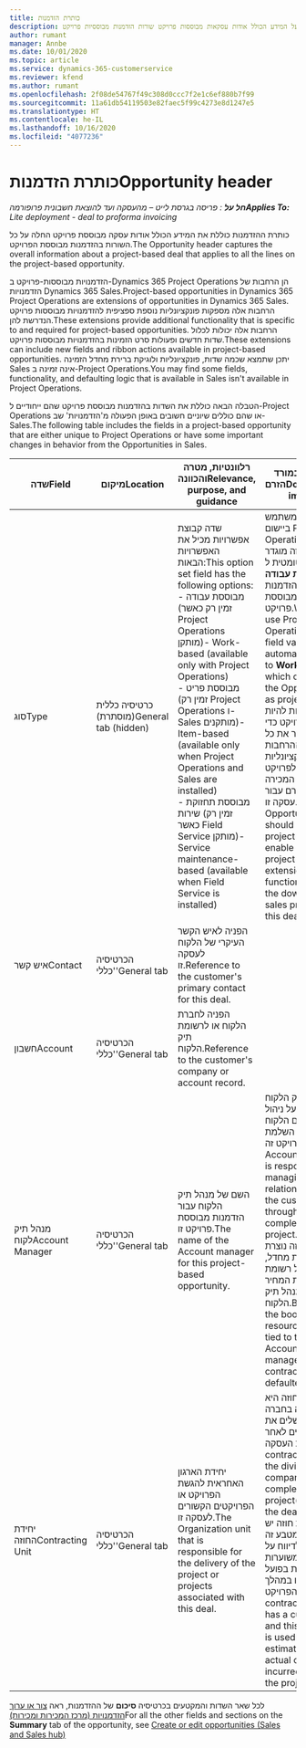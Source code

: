 ```yaml
---
title: כותרת הזדמנות
description: נושא זה מספק מידע על המידע הכולל אודות עסקאות מבוססות פרויקט שורות הזדמנות מבוססיות פרויקט.
author: rumant
manager: Annbe
ms.date: 10/01/2020
ms.topic: article
ms.service: dynamics-365-customerservice
ms.reviewer: kfend
ms.author: rumant
ms.openlocfilehash: 2f08de54767f49c308d0ccc7f2e1c6ef880b7f99
ms.sourcegitcommit: 11a61db54119503e82faec5f99c4273e8d1247e5
ms.translationtype: HT
ms.contentlocale: he-IL
ms.lasthandoff: 10/16/2020
ms.locfileid: "4077236"
---
```

# <a name="opportunity-header"></a><span data-ttu-id="e3ff7-103">כותרת הזדמנות</span><span class="sxs-lookup"><span data-stu-id="e3ff7-103">Opportunity header</span></span>

<span data-ttu-id="e3ff7-104">_**חל על** : פריסה בגרסת לייט – מהעסקה ועד להוצאת חשבונית פרופורמה_</span><span class="sxs-lookup"><span data-stu-id="e3ff7-104">_**Applies To:** Lite deployment - deal to proforma invoicing_</span></span>

<span data-ttu-id="e3ff7-105">כותרת ההזדמנות כוללת את המידע הכולל אודות עסקה מבוססת פרויקט החלה על כל השורות בהזדמנות מבוססת הפרויקט.</span><span class="sxs-lookup"><span data-stu-id="e3ff7-105">The Opportunity header captures the overall information about a project-based deal that applies to all the lines on the project-based opportunity.</span></span>

<span data-ttu-id="e3ff7-106">הזדמנויות מבוססות-פרויקט ב-Dynamics 365 Project Operations הן הרחבות של הזדמנויות Dynamics 365 Sales.</span><span class="sxs-lookup"><span data-stu-id="e3ff7-106">Project-based opportunities in Dynamics 365 Project Operations are extensions of opportunities in Dynamics 365 Sales.</span></span> <span data-ttu-id="e3ff7-107">הרחבות אלה מספקות פונקציונליות נוספת ספציפית להזדמנויות מבוססות פרויקט הנדרשת להן.</span><span class="sxs-lookup"><span data-stu-id="e3ff7-107">These extensions provide additional functionality that is specific to and required for project-based opportunities.</span></span> <span data-ttu-id="e3ff7-108">הרחבות אלה יכולות לכלול שדות חדשים ופעולות סרט הזמינות בהזדמנויות מבוססות פרויקט.</span><span class="sxs-lookup"><span data-stu-id="e3ff7-108">These extensions can include new fields and ribbon actions available in project-based opportunities.</span></span> <span data-ttu-id="e3ff7-109">יתכן שתמצא שכמה שדות, פונקציונליות ולוגיקת ברירת מחדל הזמינה Sales אינה זמינה ב-Project Operations.</span><span class="sxs-lookup"><span data-stu-id="e3ff7-109">You may find some fields, functionality, and defaulting logic that is available in Sales isn't available in Project Operations.</span></span>

<span data-ttu-id="e3ff7-110">הטבלה הבאה כוללת את השדות בהזדמנות מבוססת פרויקט שהם ייחודיים ל-Project Operations או שהם כוללים שיוניים חשובים באופן הפעולה מ'הזדמנויות' שב-Sales.</span><span class="sxs-lookup"><span data-stu-id="e3ff7-110">The following table includes the fields in a project-based opportunity that are either unique to Project Operations or have some important changes in behavior from the Opportunities in Sales.</span></span>

| <span data-ttu-id="e3ff7-111">**שדה**</span><span class="sxs-lookup"><span data-stu-id="e3ff7-111">**Field**</span></span> | <span data-ttu-id="e3ff7-112">**מיקום**</span><span class="sxs-lookup"><span data-stu-id="e3ff7-112">**Location**</span></span> | <span data-ttu-id="e3ff7-113">**רלוונטיות, מטרה והכוונה**</span><span class="sxs-lookup"><span data-stu-id="e3ff7-113">**Relevance, purpose, and guidance**</span></span> | <span data-ttu-id="e3ff7-114">**השפעה במורד הזרם**</span><span class="sxs-lookup"><span data-stu-id="e3ff7-114">**Downstream impact**</span></span> |
| --- | --- | --- | --- |
| <span data-ttu-id="e3ff7-115">סוג</span><span class="sxs-lookup"><span data-stu-id="e3ff7-115">Type</span></span> | <span data-ttu-id="e3ff7-116">כרטיסיה כללית (מוסתרת)</span><span class="sxs-lookup"><span data-stu-id="e3ff7-116">General tab (hidden)</span></span> | <span data-ttu-id="e3ff7-117">שדה קבוצת אפשרויות מכיל את האפשרויות הבאות:</span><span class="sxs-lookup"><span data-stu-id="e3ff7-117">This option set field has the following options:</span></span></br><span data-ttu-id="e3ff7-118">- מבוססת עבודה (זמין רק כאשר Project Operations מותקן)</span><span class="sxs-lookup"><span data-stu-id="e3ff7-118">- Work-based (available only with Project Operations)</span></span></br><span data-ttu-id="e3ff7-119">- מבוססת פריט (זמין רק Project Operations ו-Sales מותקנים)</span><span class="sxs-lookup"><span data-stu-id="e3ff7-119">- Item-based (available only when Project Operations and Sales are installed)</span></span></br><span data-ttu-id="e3ff7-120">- מבוססת תחזוקת שירות (זמין רק כאשר Field Service מותקן)</span><span class="sxs-lookup"><span data-stu-id="e3ff7-120">- Service maintenance-based (available when Field Service is installed)</span></span> | <span data-ttu-id="e3ff7-121">כאשר אתה משתמש ביישום Project Operations, הערך של שדה זה מוגדר אוטומטית ל **מבוססת עבודה** שמסווג את הזדמנות להזדמנות מבוססת פרויקט.</span><span class="sxs-lookup"><span data-stu-id="e3ff7-121">When you use Project Operations, this field value is automatically set to **Work-based** which classifies the Opportunity as project-based.</span></span> <span data-ttu-id="e3ff7-122">על ההזדמנות להיות מבוססת פרויקט כדי לאפשר את כל ההרחבות והפונקציונליות הספציפיות לפרויקט בתהליך המכירה במורד הזרם עבור עסקה זו.</span><span class="sxs-lookup"><span data-stu-id="e3ff7-122">An Opportunity should be project-based to enable all project-specific extensions and functionality in the downstream sales process for this deal.</span></span> |
| <span data-ttu-id="e3ff7-123">איש קשר</span><span class="sxs-lookup"><span data-stu-id="e3ff7-123">Contact</span></span> | <span data-ttu-id="e3ff7-124">הכרטיסיה 'כללי'</span><span class="sxs-lookup"><span data-stu-id="e3ff7-124">General tab</span></span> | <span data-ttu-id="e3ff7-125">הפניה לאיש הקשר העיקרי של הלקוח לעסקה זו.</span><span class="sxs-lookup"><span data-stu-id="e3ff7-125">Reference to the customer's primary contact for this deal.</span></span> | |
| <span data-ttu-id="e3ff7-126">חשבון</span><span class="sxs-lookup"><span data-stu-id="e3ff7-126">Account</span></span> | <span data-ttu-id="e3ff7-127">הכרטיסיה 'כללי'</span><span class="sxs-lookup"><span data-stu-id="e3ff7-127">General tab</span></span> | <span data-ttu-id="e3ff7-128">הפניה לחברת הלקוח או לרשומת תיק הלקוח.</span><span class="sxs-lookup"><span data-stu-id="e3ff7-128">Reference to the customer's company or account record.</span></span> | |
| <span data-ttu-id="e3ff7-129">מנהל תיק לקוח</span><span class="sxs-lookup"><span data-stu-id="e3ff7-129">Account Manager</span></span> | <span data-ttu-id="e3ff7-130">הכרטיסיה 'כללי'</span><span class="sxs-lookup"><span data-stu-id="e3ff7-130">General tab</span></span> | <span data-ttu-id="e3ff7-131">השם של מנהל תיק הלקוח עבור הזדמנות מבוססת פרויקט זו.</span><span class="sxs-lookup"><span data-stu-id="e3ff7-131">The name of the Account manager for this project-based opportunity.</span></span> | <span data-ttu-id="e3ff7-132">מנהל תיק הלקוח אחראי על ניהול הקשר עם הלקוח במהלך השלמת פרויקט זה.</span><span class="sxs-lookup"><span data-stu-id="e3ff7-132">The Account manager is responsible for managing the relationship with the customer through the completion of this project.</span></span> <span data-ttu-id="e3ff7-133">יחידת החוזה נוצרת כברירת מחדל, בהתבסס על רשומת להצעת המחיר הקשורה למנהל תיק הלקוח.</span><span class="sxs-lookup"><span data-stu-id="e3ff7-133">Based on the bookable resource record tied to the Account manager, the contracting unit is defaulted.</span></span> |
| <span data-ttu-id="e3ff7-134">יחידת החוזה</span><span class="sxs-lookup"><span data-stu-id="e3ff7-134">Contracting Unit</span></span> | <span data-ttu-id="e3ff7-135">הכרטיסיה 'כללי'</span><span class="sxs-lookup"><span data-stu-id="e3ff7-135">General tab</span></span> | <span data-ttu-id="e3ff7-136">יחידת הארגון האחראית להגשת הפרויקט או הפרויקטים הקשורים לעסקה זו.</span><span class="sxs-lookup"><span data-stu-id="e3ff7-136">The Organization unit that is responsible for the delivery of the project or projects associated with this deal.</span></span> | <span data-ttu-id="e3ff7-137">יחידת החוזה היא החטיבה בחברה שתשלים את הפרויקטים לאחר סגירת העסקה.</span><span class="sxs-lookup"><span data-stu-id="e3ff7-137">The contracting unit is the division of the company that will complete the project(s) after the deal is closed.</span></span> <span data-ttu-id="e3ff7-138">לכל יחידת חוזה יש מטבע, מטבע זה משמש לדיווח על עלויות משוערות ועלויות בפועל שנגרמו במהלך הפרויקט.</span><span class="sxs-lookup"><span data-stu-id="e3ff7-138">Every contracting unit has a currency, and this currency is used to report estimated and actual costs incurred during the project.</span></span> |

<span data-ttu-id="e3ff7-139">לכל שאר השדות והמקטעים בכרטיסיה **סיכום** של ההזדמנות, ראה [צור או ערוך הזדמנויות (מרכז המכירות ומכירות)](https://docs.microsoft.com/dynamics365/sales-enterprise/create-edit-opportunity-sales)</span><span class="sxs-lookup"><span data-stu-id="e3ff7-139">For all the other fields and sections on the **Summary** tab of the opportunity, see [Create or edit opportunities (Sales and Sales hub)](https://docs.microsoft.com/dynamics365/sales-enterprise/create-edit-opportunity-sales)</span></span>
